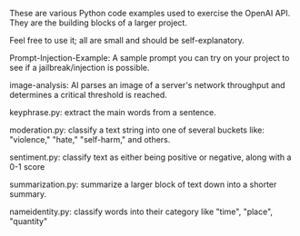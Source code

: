 These are various Python code examples used to exercise the OpenAI API.
They are the building blocks of a larger project.

Feel free to use it; all are small and should be self-explanatory.

Prompt-Injection-Example: A sample prompt you can try on your project to see if a jailbreak/injection is possible.

image-analysis: AI parses an image of a server's network throughput and determines a critical threshold is reached.

keyphrase.py: extract the main words from a sentence.

moderation.py: classify a text string into one of several buckets like: "violence," "hate," "self-harm," and others.

sentiment.py: classify text as either being positive or negative, along with a 0-1 score

summarization.py: summarize a larger block of text down into a shorter summary.

nameidentity.py: classify words into their category like "time", "place", "quantity"
  
